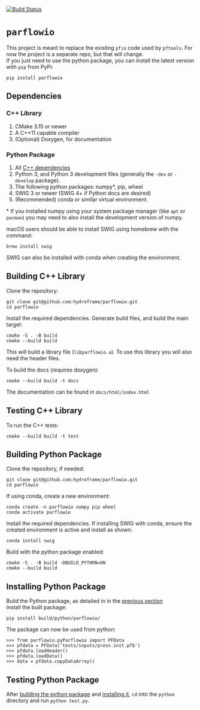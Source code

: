 [![Build Status](https://travis-ci.com/hydroframe/parflowio.svg?branch=master)](https://travis-ci.com/hydroframe/parflowio)

# `parflowio`
This project is meant to replace the existing `pfio` code used by `pftools`.
For now the project is a separate repo, but that will change.  
If you just need to use the python package, you can install the latest version with `pip` from PyPi:
```
pip install parflowio
```

## Dependencies
### C++ Library
1. CMake 3.15 or newer
2. A C++11 capable compiler
3. (Optional) Doxygen, for documentation

### Python Package
1. All [C++ dependencies](#c-library)
2. Python 3, and Python 3 development files (generally the `-dev` or `-develop` package).
3. The following python packages: numpy\*, pip, wheel
4. SWIG 3 or newer (SWIG 4+ if Python docs are desired)
5. (Recommended) conda or similar virtual environment.

\* If you installed numpy using your system package manager (like `apt` or `pacman`) you may need to also install the development version of numpy.


macOS users should be able to install SWIG using homebrew with the command:
```
brew install swig
```

SWIG can also be installed with conda when creating the environment.

## Building C++ Library
Clone the repository:
```
git clone git@github.com:hydroframe/parflowio.git
cd parflowio
```
Install the required dependencies.
Generate build files, and build the main target:
```
cmake -S . -B build
cmake --build build
```

This will build a library file (`libparflowio.a`). To use this library you will also need the header files.

To build the docs (requires doxygen):
```
cmake --build build -t docs
```

The documentation can be found in `docs/html/index.html`

## Testing C++ Library
To run the C++ tests:
```
cmake --build build -t test
```

## Building Python Package

Clone the repository, if needed:
```
git clone git@github.com:hydroframe/parflowio.git
cd parflowio
```

If using conda, create a new environment:
```
conda create -n parflowio numpy pip wheel
conda activate parflowio
```

Install the required dependencies. If installing SWIG with conda, ensure the created environment is active and install as shown:
```
conda install swig
```

Build with the python package enabled:
```
cmake -S . -B build -DBUILD_PYTHON=ON
cmake --build build
```

## Installing Python Package
Build the Python package, as detailed in in the [previous section](#building-python-package)  
Install the built package:
```
pip install build/python/parflowio/
```

The package can now be used from python:
```
>>> from parflowio.pyParflowio import PFData
>>> pfdata = PFData('tests/inputs/press.init.pfb')
>>> pfdata.loadHeader()
>>> pfdata.loadData()
>>> data = pfdata.copyDataArray()
```

## Testing Python Package
After [building the python package](#building-python-package) and [installing it](#installing-python-package), `cd` into the `python` directory and run `python test.py`.
